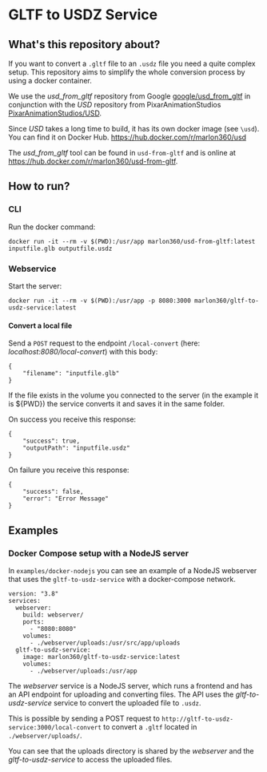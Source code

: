 # GLTF to USDZ Service

## What's this repository about?

If you want to convert a `.gltf` file to an `.usdz` file you need a quite complex setup. This repository aims to simplify the whole conversion process by using a docker container.

We use the *usd_from_gltf* repository from Google [google/usd_from_gltf](https://github.com/google/usd_from_gltf) in conjunction with the *USD* repository from PixarAnimationStudios [PixarAnimationStudios/USD](https://github.com/PixarAnimationStudios/USD).

Since *USD* takes a long time to build, it has its own docker image (see `\usd`). You can find it on Docker Hub. https://hub.docker.com/r/marlon360/usd

The *usd_from_gltf* tool can be found in `usd-from-gltf` and is online at https://hub.docker.com/r/marlon360/usd-from-gltf.


## How to run?

### CLI

Run the docker command:

`docker run -it --rm -v $(PWD):/usr/app marlon360/usd-from-gltf:latest inputfile.glb outputfile.usdz`

### Webservice

Start the server:

`docker run -it --rm -v $(PWD):/usr/app -p 8080:3000 marlon360/gltf-to-usdz-service:latest`

#### Convert a local file

Send a `POST` request to the endpoint `/local-convert` (here: *localhost:8080/local-convert*) with this body:

```
{
    "filename": "inputfile.glb"
}
```

If the file exists in the volume you connected to the server (in the example it is ${PWD}) the service converts it and saves it in the same folder.

On success you receive this response:

```
{
    "success": true,
    "outputPath": "inputfile.usdz"
}
```

On failure you receive this response:

```
{
    "success": false,
    "error": "Error Message"
}
```

## Examples

### Docker Compose setup with a NodeJS server

In `examples/docker-nodejs` you can see an example of a NodeJS webserver that uses the `gltf-to-usdz-service` with a docker-compose network.

```
version: "3.8"
services:
  webserver:
    build: webserver/
    ports:
      - "8080:8080"
    volumes:
      - ./webserver/uploads:/usr/src/app/uploads
  gltf-to-usdz-service:
    image: marlon360/gltf-to-usdz-service:latest
    volumes:
      - ./webserver/uploads:/usr/app
```

The *webserver* service is a NodeJS server, which runs a frontend and has an API endpoint for uploading and converting files.
The API uses the *gltf-to-usdz-service* service to convert the uploaded file to `.usdz`. 

This is possible by sending a POST request to `http://gltf-to-usdz-service:3000/local-convert` to convert a `.gltf` located in `./webserver/uploads/`.

You can see that the uploads directory is shared by the *webserver* and the *gltf-to-usdz-service* to access the uploaded files.
